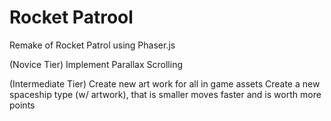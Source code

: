 # Rocket Patrool
 Remake of Rocket Patrol using Phaser.js

(Novice Tier)
Implement Parallax Scrolling

(Intermediate Tier)
Create new art work for all in game assets 
Create a new spaceship type (w/ artwork), that is smaller moves faster and is worth more points